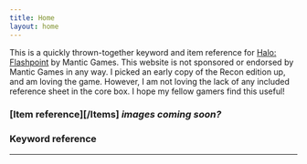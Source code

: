 ```yaml
---
title: Home
layout: home
---
```


This is a quickly thrown-together keyword and item reference for [Halo: Flashpoint][Halo: Flashpoint] by Mantic Games. This website is not sponsored or endorsed by Mantic Games in any way. I picked an early copy of the Recon edition up, and am loving the game. However, I am not loving the lack of any included reference sheet in the core box. I hope my fellow gamers find this useful!

### [Item reference][/Items] *images coming soon?*
### Keyword reference

----

[Halo: Flashpoint]: https://just-the-docs.github.io/just-the-docs/
[Mantic Games]: https://www.manticgames.com/

